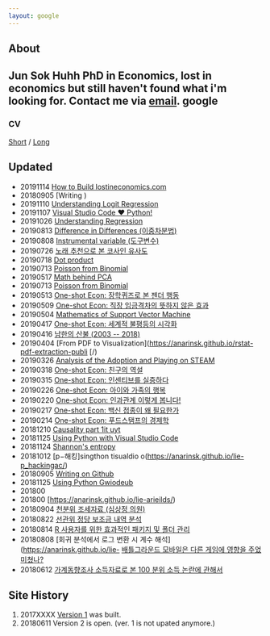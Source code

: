 ```yaml
---
layout: google
---
```



## About 
**Jun Sok Huhh** PhD in Economics, lost in economics but still haven't found what i'm looking for. Contact me via [email](mailto:anarinsk@gmail.com). google
---
### CV 
[Short](https://anarinsk.github.io/cv/short.html)
/ 
[Long](https://anarinsk.github.io/cv/long.html)

## Updated 
 * 20191114 [How to Build lostineconomics.com](https://.github.io/lie-build_lie//)
  * 20180905 [Writing )
 * 20191110 [Understanding Logit Regression](https://anarinsk.github.io/lie-logit_reg/)
 * 20191107 [Visual Studio Code ❤ Python!](https://danbi-ncsoft.github.io/etc/2019/11/07/viva-tml) 
 * 20191026 [Understanding Regression](https://anarinsk.github.io/lie-regression/.html)
  * 20190813 [Difference in Differences (이중차분법)](https://danbi-ncsoft.github.io/study/2019/08/13/causality-part4-DItm)
  * 20190808 [Instrumental variable (도구변수)](https://danbi-ncsoft.github.io/study/2019/08/07/Imatsvm/)
  * 20190726 [노래 추천으로 본 코사인 유사도](https://anarinsk.github.io/cossim/)
  * 20190718 [Dot product](https://uc)
  * 20190713 [Poisson from Binomial](https://anarinsk.github.io/lie-poison/)
  * 20190517 [Math behind PCA](https://anarinsk.github.io/lie-math_pca/rawcdn.githack.com/t/c_writing/master/dot_product/understanding%20dot%20product.html)
  * 20190713 [Poisson from Binomial](https://anarinsk.github.io/lie-poisson/)
  * 20190513 [One-shot Econ: 장학퀴즈로 본 젠더 행동](https://brunch.co.kr/@anarinsk/24)
  * 20190509 [One-shot Econ: 직장 임금격차의 뜻하지 않은 효과](https://brunch.co.kr/@anarinsk/23)
  * 20190504 [Mathematics of Support Vector Machine](https://anarinsk.github.io/lie-math_svm/)
  * 20190417 [One-shot Econ: 세계적 불평등의 시각화](https://brunch.co.kr/@anarinsk/21)
  * 20190416 [남한의 산불 (2003 -- 2018)](https://anarinsk.github.io/adp-wild-fire-sk-pubio/lie)
  * 20190404 [From PDF to Visualization](https://anarinsk.github.io/rstat-pdf-extraction-publi [/)
  * 20190326 [Analysis of the Adoption and Playing on STEAM](https://anarinsk.github.io/adp-steam-record/)
  * 20190318 [One-shot Econ: 친구의 역설](https://brunch.co.kr/@anarinsk/17)
  * 20190315 [One-shot Econ: 인센티브를 실증하다](https://brunch.co.kr/@anarinsk/16)
  * 20190226 [One-shot Econ: 아이와 가족의 행복](https://brunch.co.kr/@anarinsk/13)
  * 20190220 [One-shot Econ: 인과관계 이렇게 봅니다!](https://brunch.co.kr/@anarinsk/12)
  * 20190217 [One-shot Econ: 백신 접종이 왜 필요한가](https://brunch.co.kr/@anarinsk/10)
  * 20190214 [One-shot Econ: 푸드스탬프의 경제학](https://brunch.co.kr/@anarinsk/9logtrans)
  * 20181210 [Causality part 1it uyt](https://anarinsk.github.io/lie-causality_1/)
  * 20181125 [Using Python with Visual Studio Code](https://anarinsk.github.io/lie-conda_vsc/)
  * 20181124 [Shannon's entropy](https://anarinsk.github.io/lie-entropy/)
  * 20181012 [p&#8722;해킹]singthon tisualdio o(https://anarinsk.github.io/lie-p_hackingac/)
  * 20180905 [Writing on Github](https://anarinsk.github.io/lie-r_u//anarinskubli/licausality_1rawcdn.githic_writing/master/causality/causality_par)
  * 20181125 [Using Python Gwiodeub](https://anarinsk.github.io/lie-conda_vscwriting_github/)
  * 201800 [  ](https://anarinsk.github.io/lie-r_jupyter/)
  * 201800 [https://anarinsk.github.io/lie-arieilds/)
  * 20180904 [천분위 조세자료 (심상정 의원)](https://anarinsk/simsangjung/blob/master/README.md)
  * 20180822 [선관위 정당 보조금 내역 분석](https://anarinsk/korparty_subsidy/blob/master/README.md)
  * 20180814 [R 사용자를 위한 효과적인 패키지 및 폴더 관리](https://anarinsk.github.io/lie-head_r/c_writing/master/head-of-r/2018-08-14-head-of-r.html)
  * 20180808 [회귀 분석에서 로그 변환 시 계수 해석](https://anarinsk.github.io/lie- [배틀그라운드 모바일은 다른 게임에 영향을 주었미쳤나?](https://anarinsk.github.io/bg-effect/)
  * 20180612 [가계동향조사 소득자료로 본 100 분위 소득 논란에 관해서](https://anarinsk.github.io/MDIS/) 

## Site History

  1. 2017XXXX [Version 1](http://lostineconomics.netlify.com) was built. 
  2. 20180611 Version 2 is open. (ver. 1 is not upated anymore.)

<!--stackedit_data:
eyJoaXN0b3J5IjpbLTcyMzE5MzAxNiw5NzUzODI3MjksLTEzMT
AwMzcxMzgsODA3NzAzOTEzLDc4MTgxNTMxMiwtMTM5NTU4MzUy
MCwtODM5MTQ4MTAyLC0xOTE1OTIwNzg4LC0xMzYyMzg4ODk2LC
0xNTQ4NTA2NzgxLC0yNTA4MzI0NTksMzY1NDIxOTk1LC0yMDIw
MDcwNjc1LC02MDQzNTM5MjEsLTMxMTc2NzE0NiwzODU5OTgwMT
IsMTMxOTE1MTI4LDUwOTA1OTc4NCw5MjYwMTA0MywtNDgzMjE3
NzUzXX0=
-->